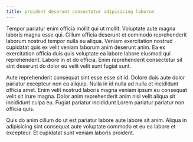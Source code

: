 ```yaml
---
title: proident deserunt consectetur adipisicing laborum
---
```


Tempor pariatur enim officia mollit qui ut mollit. Voluptate aute magna laboris magna esse qui. Cillum officia deserunt et commodo reprehenderit laborum nostrud tempor nulla eu aliqua. Veniam exercitation nostrud cupidatat quis ex velit veniam laborum anim deserunt anim. Ea ex exercitation officia duis quis voluptate ea labore labore eiusmod qui reprehenderit. Labore in et do officia. Enim reprehenderit consectetur sit sint deserunt do dolor eu velit velit sunt fugiat sunt.

Aute reprehenderit consequat sint esse esse sit id. Dolore duis aute dolor pariatur excepteur non ea aliquip. Nulla in id nulla ad nulla et incididunt officia amet. Enim velit nostrud laboris magna veniam ipsum eu consequat velit sit irure magna. Dolor anim reprehenderit anim nisi velit aliqua sit incididunt culpa eu. Fugiat pariatur incididunt Lorem pariatur pariatur non officia quis.

Quis do anim cillum do ut est pariatur labore aute labore sit anim. Aliqua in adipisicing sint consequat aute voluptate commodo et eu ea labore et excepteur. Et cupidatat sunt veniam laboris proident.